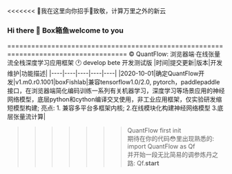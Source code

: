 <<<<<<< 🤞我在这里向你招手🖖致敬，计算万里之外的新云
### Hi there 👋 Box箱鱼welcome to you
====================================================================================
© QuantFlow: 浏览器端·在线张量流全栈深度学习应用框架 🕐 develop bete 开发测试版
|时间|提交更新|版本|开发维护|功能描述|
|----|----|----|----|----|
|2020-10-01|确定QuantFlow开发|v1.m0.r0.1001|boxFishlab|兼容tensorflow1.0/2.0, pytorch，paddlepaddle接口，在浏览器端简化编码训练一系列有关机器学习，深度学习等场景应用的神经网络模型，底层python和cython编译交叉使用，非工业应用框架，仅实验研发缩短模型构建; 亮点: 1. 兼容多平台多框架内核; 2.在线模块化构建神经网络模型 3.底层张量流计算| 

>>>>>>> QuantFlow first init<br>
>>>>>>> 期待在你的代码😳里出现熟悉的: import QuantFlow as Qf<br>
>>>>>>> 并开始一段无比简易的调参炼丹之路: Qf.__start__<br>

 
